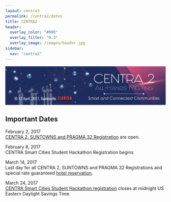 ```yaml
---
layout: centra3
permalink: /centra2/dates
title: CENTRA2
header:
  overlay_color: "#000"
  overlay_filter: "0.3"
  overlay_image: /images/header.jpg
sidebar:
  nav: "centra2"
---
```


<img src="../images/centra2.jpg">

## Important Dates

February 2, 2017 <br/>
[CENTRA 2, SUNTOWNS and PRAGMA 32 Registration](http://www.pragma-grid.net/pragma32-lake-workshop/) are open.

February 8, 2017 <br />
CENTRA Smart Cities Student Hackathon Registration begins 

March 14, 2017 <br />
Last day for all CENTRA 2, SUNTOWNS and PRAGMA 32 Registrations and special rate guaranteed <a href="http://www.globalcentra.org/centra2/venue.html" target="_blank">hotel reservation</a>. 

March 24, 2017 <br />
[CENTRA Smart Cities Student Hackathon registration](http://www.globalcentra.org/hackathon2017/) closes at midnight US Eastern Daylight Savings Time. 
